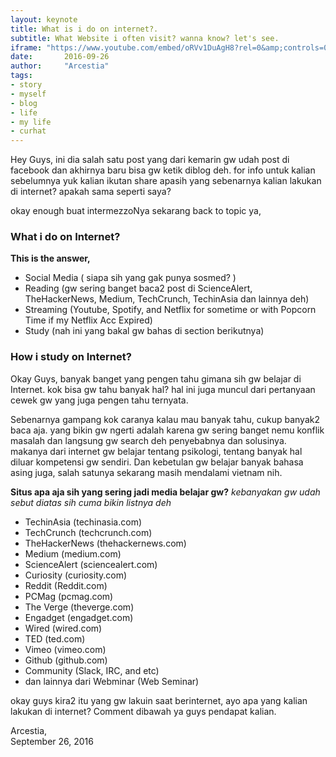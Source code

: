 ```yaml
---
layout: keynote
title: What is i do on internet?.
subtitle: What Website i often visit? wanna know? let's see.
iframe: "https://www.youtube.com/embed/oRVv1DuAgH8?rel=0&amp;controls=0&amp;showinfo=0&amp;autoplay=1"
date:       2016-09-26
author:     "Arcestia"
tags:
- story
- myself
- blog
- life
- my life
- curhat
---
```


Hey Guys, ini dia salah satu post yang dari kemarin gw udah post di facebook dan akhirnya baru bisa gw ketik diblog deh.
for info untuk kalian sebelumnya yuk kalian ikutan share apasih yang sebenarnya kalian lakukan di internet? apakah sama seperti saya?

okay enough buat intermezzoNya sekarang back to topic ya,

### What i do on Internet?

**This is the answer,**

- Social Media ( siapa sih yang gak punya sosmed? )
- Reading (gw sering banget baca2 post di ScienceAlert, TheHackerNews, Medium, TechCrunch, TechinAsia dan lainnya deh)
- Streaming (Youtube, Spotify, and Netflix for sometime or with Popcorn Time if my Netflix Acc Expired)
- Study (nah ini yang bakal gw bahas di section berikutnya)

### How i study on Internet?

Okay Guys, banyak banget yang pengen tahu gimana sih gw belajar di Internet. kok bisa gw tahu banyak hal?
hal ini juga muncul dari pertanyaan cewek gw yang juga pengen tahu ternyata.

Sebenarnya gampang kok caranya kalau mau banyak tahu, cukup banyak2 baca aja.
yang bikin gw ngerti adalah karena gw sering banget nemu konflik masalah dan langsung gw search deh penyebabnya dan solusinya.
makanya dari internet gw belajar tentang psikologi, tentang banyak hal diluar kompetensi gw sendiri.
Dan kebetulan gw belajar banyak bahasa asing juga, salah satunya sekarang masih mendalami vietnam nih.

**Situs apa aja sih yang sering jadi media belajar gw?**
*kebanyakan gw udah sebut diatas sih cuma bikin listnya deh*

- TechinAsia (techinasia.com)
- TechCrunch (techcrunch.com)
- TheHackerNews (thehackernews.com)
- Medium (medium.com)
- ScienceAlert (sciencealert.com)
- Curiosity (curiosity.com)
- Reddit (Reddit.com)
- PCMag (pcmag.com)
- The Verge (theverge.com)
- Engadget (engadget.com)
- Wired (wired.com)
- TED (ted.com)
- Vimeo (vimeo.com)
- Github (github.com)
- Community (Slack, IRC, and etc)
- dan lainnya dari Webminar (Web Seminar)

okay guys kira2 itu yang gw lakuin saat berinternet, ayo apa yang kalian lakukan di internet?
Comment dibawah ya guys pendapat kalian.

Arcestia, <br>
September 26, 2016
